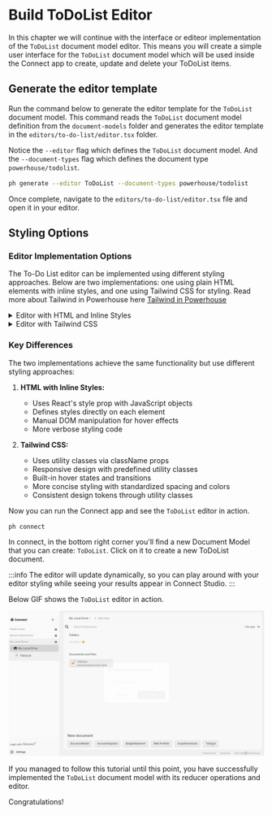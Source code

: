 # Build ToDoList Editor

In this chapter we will continue with the interface or editeor implementation of the `ToDoList` document model editor. This means you will create a simple user interface for the `ToDoList` document model which will be used inside the Connect app to create, update and delete your ToDoList items.

## Generate the editor template

Run the command below to generate the editor template for the `ToDoList` document model. This command reads the `ToDoList` document model definition from the `document-models` folder and generates the editor template in the `editors/to-do-list/editor.tsx` folder.

Notice the `--editor` flag which defines the `ToDoList` document model. And the `--document-types` flag which defines the document type `powerhouse/todolist`.

```bash
ph generate --editor ToDoList --document-types powerhouse/todolist
```

Once complete, navigate to the `editors/to-do-list/editor.tsx` file and open it in your editor.

## Styling Options

### Editor Implementation Options

The To-Do List editor can be implemented using different styling approaches. Below are two implementations: one using plain HTML elements with inline styles, and one using Tailwind CSS for styling. Read more about Tailwind in Powerhouse here [Tailwind in Powerhouse](docs/academy/03-BuildingUserExperiences/03-BuildingWithTailwind-CSS)


<details>
<summary>Editor with HTML and Inline Styles</summary>

```typescript
import { EditorProps } from 'document-model';
import {
    ToDoListState,
    ToDoListAction,
    ToDoListLocalState,
    ToDoItem,
    actions,
    ToDoListDocument
} from '../../document-models/to-do-list';
import { useState } from 'react';

export type IProps = EditorProps<ToDoListDocument>;

export default function Editor(props: IProps) {
    const { document, dispatch } = props;
    const { state: { global: state } } = document;

    const [todoItem, setTodoItem] = useState('');
    const [editingItemId, setEditingItemId] = useState<string | null>(null);
    const [editedText, setEditedText] = useState('');

    return (
        <div>
            <h1>To-do List</h1>
            <input
                placeholder="Insert task here..."
                value={todoItem}
                onChange={(e) => setTodoItem(e.target.value)}
                onKeyDown={(e) => {
                    if (e.key === 'Enter') {
                        dispatch(actions.addTodoItem({
                            id: Math.random().toString(),
                            text: todoItem,
                        }));
                        setTodoItem('');
                    }
                }}
            />
            <button
                onClick={() => {
                    dispatch(actions.addTodoItem({
                        id: Math.random().toString(),
                        text: todoItem,
                    }));
                    setTodoItem('');
                }}
            >
                Add
            </button>
            <ul style={{ listStyle: 'none', padding: 0 }}>
                {state.items.map((item: ToDoItem) => (
                    <li 
                        key={item.id} 
                        style={{ 
                            display: 'flex', 
                            alignItems: 'center',
                            padding: '8px',
                            position: 'relative',
                            borderBottom: '1px solid #eee'
                        }}
                    >
                        <input
                            type="checkbox"
                            checked={item.checked}
                            onChange={() => {
                                dispatch(actions.updateTodoItem({
                                    id: item.id,
                                    checked: !item.checked,
                                }));
                            }}
                        />
                        {editingItemId === item.id ? (
                            <input
                                value={editedText}
                                onChange={(e) => setEditedText(e.target.value)}
                                onKeyDown={(e) => {
                                    if (e.key === 'Enter') {
                                        dispatch(actions.updateTodoItem({
                                            id: item.id,
                                            text: editedText,
                                        }));
                                        setEditingItemId(null);
                                    }
                                }}
                                style={{ marginLeft: '10px', flexGrow: 1 }}
                                autoFocus
                            />
                        ) : (
                            <div
                                style={{ 
                                    marginLeft: '10px',
                                    display: 'flex',
                                    alignItems: 'center',
                                    flexGrow: 1,
                                    gap: '4px'
                                }}
                            >
                                <span
                                    onClick={() => {
                                        setEditingItemId(item.id);
                                        setEditedText(item.text);
                                    }}
                                    style={{ 
                                        cursor: 'pointer',
                                        textDecoration: item.checked ? 'line-through' : 'none',
                                        color: item.checked ? '#888888' : 'inherit'
                                    }}
                                >
                                    {item.text}
                                </span>
                                <span
                                    onClick={() => dispatch(actions.deleteTodoItem({ id: item.id }))}
                                    style={{
                                        color: '#999999',
                                        cursor: 'pointer',
                                        opacity: 0.4,
                                        transition: 'all 0.2s',
                                        fontSize: '16px',
                                        fontWeight: 'bold',
                                        display: 'inline-flex',
                                        alignItems: 'center',
                                        paddingLeft: '4px'
                                    }}
                                    onMouseEnter={(e) => {
                                        (e.target as HTMLElement).style.opacity = '1';
                                        (e.target as HTMLElement).style.color = '#ff4444';
                                    }}
                                    onMouseLeave={(e) => {
                                        (e.target as HTMLElement).style.opacity = '0.4';
                                        (e.target as HTMLElement).style.color = '#999999';
                                    }}
                                >
                                    ×
                                </span>
                            </div>
                        )}
                    </li>
                ))}
            </ul>
        </div>
    );
}
```
</details>

<details>
<summary>Editor with Tailwind CSS</summary>

```typescript
import { EditorProps } from 'document-model';
import {
    ToDoListState,
    ToDoListAction,
    ToDoListLocalState,
    ToDoItem,
    actions,
    ToDoListDocument
} from '../../document-models/to-do-list';
import { useState } from 'react';

export type IProps = EditorProps<ToDoListDocument>;

export default function Editor(props: IProps) {
    const { document, dispatch } = props;
    const { state: { global: state } } = document;

    const [todoItem, setTodoItem] = useState('');
    const [editingItemId, setEditingItemId] = useState<string | null>(null);
    const [editedText, setEditedText] = useState('');

    return (
        <div className="container mx-auto p-4 max-w-md">
            <h1 className="text-2xl font-bold mb-4">To-do List</h1>
            <div className="flex gap-2 mb-4">
                <input
                    className="flex-grow p-2 border rounded focus:outline-none focus:ring-2 focus:ring-blue-500"
                    placeholder="Insert task here..."
                    value={todoItem}
                    onChange={(e) => setTodoItem(e.target.value)}
                    onKeyDown={(e) => {
                        if (e.key === 'Enter') {
                            dispatch(actions.addTodoItem({
                                id: Math.random().toString(),
                                text: todoItem,
                            }));
                            setTodoItem('');
                        }
                    }}
                />
                <button
                    className="bg-blue-500 hover:bg-blue-600 text-white px-4 py-2 rounded transition-colors"
                    onClick={() => {
                        dispatch(actions.addTodoItem({
                            id: Math.random().toString(),
                            text: todoItem,
                        }));
                        setTodoItem('');
                    }}
                >
                    Add
                </button>
            </div>
            <ul className="list-none p-0">
                {state.items.map((item: ToDoItem) => (
                    <li 
                        key={item.id} 
                        className="flex items-center p-2 relative border-b border-gray-100"
                    >
                        <input
                            type="checkbox"
                            className="h-5 w-5 cursor-pointer"
                            checked={item.checked}
                            onChange={() => {
                                dispatch(actions.updateTodoItem({
                                    id: item.id,
                                    checked: !item.checked,
                                }));
                            }}
                        />
                        {editingItemId === item.id ? (
                            <input
                                className="ml-2 flex-grow p-1 border rounded focus:outline-none focus:ring-1 focus:ring-blue-500"
                                value={editedText}
                                onChange={(e) => setEditedText(e.target.value)}
                                onKeyDown={(e) => {
                                    if (e.key === 'Enter') {
                                        dispatch(actions.updateTodoItem({
                                            id: item.id,
                                            text: editedText,
                                        }));
                                        setEditingItemId(null);
                                    }
                                }}
                                autoFocus
                            />
                        ) : (
                            <div className="ml-2 flex items-center flex-grow gap-1">
                                <span
                                    className={`cursor-pointer ${item.checked ? 'line-through text-gray-500' : ''}`}
                                    onClick={() => {
                                        setEditingItemId(item.id);
                                        setEditedText(item.text);
                                    }}
                                >
                                    {item.text}
                                </span>
                                <span
                                    className="text-gray-400 cursor-pointer opacity-40 transition-all duration-200 text-base font-bold inline-flex items-center pl-1 hover:opacity-100 hover:text-red-500"
                                    onClick={() => dispatch(actions.deleteTodoItem({ id: item.id }))}
                                >
                                    ×
                                </span>
                            </div>
                        )}
                    </li>
                ))}
            </ul>
        </div>
    );
}
```
</details>

### Key Differences

The two implementations achieve the same functionality but use different styling approaches:

1. **HTML with Inline Styles:**
   - Uses React's style prop with JavaScript objects
   - Defines styles directly on each element
   - Manual DOM manipulation for hover effects
   - More verbose styling code

2. **Tailwind CSS:**
   - Uses utility classes via className props
   - Responsive design with predefined utility classes
   - Built-in hover states and transitions
   - More concise styling with standardized spacing and colors
   - Consistent design tokens through utility classes

Now you can run the Connect app and see the `ToDoList` editor in action.

```bash
ph connect
```

In connect, in the bottom right corner you'll find a new Document Model that you can create: `ToDoList`. Click on it to create a new ToDoList document.

:::info
The editor will update dynamically, so you can play around with your editor styling while seeing your results appear in Connect Studio. 
:::

Below GIF shows the `ToDoList` editor in action.

![ToDoList Editor](./images/mytodolist.gif)

If you managed to follow this tutorial until this point, you have successfully implemented the `ToDoList` document model with its reducer operations and editor.

Congratulations!
